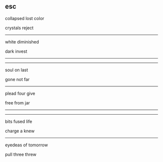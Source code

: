 ## esc

collapsed lost color

crystals reject

---

white diminished

dark invest

---
---

soul on last

gone not far

---

plead four give

free from jar

---
---

bits fused life

charge a knew

---

eyedeas of tomorrow

pull three threw

